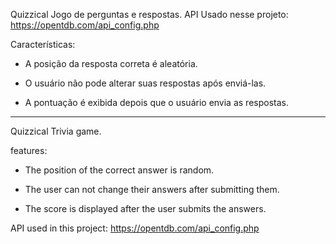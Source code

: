 Quizzical
Jogo de perguntas e respostas.
API Usado nesse projeto: https://opentdb.com/api_config.php

Características:

- A posição da resposta correta é aleatória.

- O usuário não pode alterar suas respostas após enviá-las.

- A pontuação é exibida depois que o usuário envia as respostas.
________________________________________________________________

Quizzical 
Trivia game. 

features:

- The position of the correct answer is random.

- The user can not change their answers after submitting them.

- The score is displayed after the user submits the answers.

API used in this project: https://opentdb.com/api_config.php